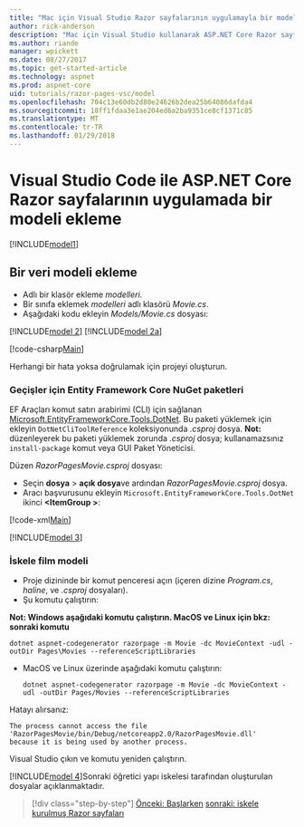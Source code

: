 ```yaml
---
title: "Mac için Visual Studio Razor sayfalarının uygulamayla bir modeli ekleme"
author: rick-anderson
description: "Mac için Visual Studio kullanarak ASP.NET Core Razor sayfalarının uygulamada bir modeli ekleme"
ms.author: riande
manager: wpickett
ms.date: 08/27/2017
ms.topic: get-started-article
ms.technology: aspnet
ms.prod: aspnet-core
uid: tutorials/razor-pages-vsc/model
ms.openlocfilehash: 704c13e60db2d80e24626b2dea25b64086dafda4
ms.sourcegitcommit: 18ff1fdaa3e1ae204ed6a2ba9351ce8cf1371c85
ms.translationtype: MT
ms.contentlocale: tr-TR
ms.lasthandoff: 01/29/2018
---
```

# <a name="adding-a-model-to-a-razor-pages-app-in-aspnet-core-with-visual-studio-code"></a>Visual Studio Code ile ASP.NET Core Razor sayfalarının uygulamada bir modeli ekleme

[!INCLUDE[model1](../../includes/RP/model1.md)]

## <a name="add-a-data-model"></a>Bir veri modeli ekleme

* Adlı bir klasör ekleme *modelleri*.
* Bir sınıfa eklemek *modelleri* adlı klasörü *Movie.cs*.
* Aşağıdaki kodu ekleyin *Models/Movie.cs* dosyası:

[!INCLUDE[model 2](../../includes/RP/model2.md)]
[!INCLUDE[model 2a](../../includes/RP/model2a.md)]

[!code-csharp[Main](../../tutorials/razor-pages/razor-pages-start/sample/RazorPagesMovie/Startup.cs?name=snippet_ConfigureServices2&highlight=3-6)]

Herhangi bir hata yoksa doğrulamak için projeyi oluşturun.

### <a name="entity-framework-core-nuget-packages-for-migrations"></a>Geçişler için Entity Framework Core NuGet paketleri

EF Araçları komut satırı arabirimi (CLI) için sağlanan [Microsoft.EntityFrameworkCore.Tools.DotNet](https://www.nuget.org/packages/Microsoft.EntityFrameworkCore.Tools.DotNet). Bu paketi yüklemek için ekleyin `DotNetCliToolReference` koleksiyonunda *.csproj* dosya. **Not:** düzenleyerek bu paketi yüklemek zorunda *.csproj* dosya; kullanamazsınız `install-package` komut veya GUI Paket Yöneticisi.

Düzen *RazorPagesMovie.csproj* dosyası:

* Seçin **dosya** > **açık dosya**ve ardından *RazorPagesMovie.csproj* dosya.
* Aracı başvurusunu ekleyin `Microsoft.EntityFrameworkCore.Tools.DotNet` ikinci  **\<ItemGroup >**:

[!code-xml[Main](../../tutorials/razor-pages/razor-pages-start/snapshot_cli_sample/RazorPagesMovie/RazorPagesMovie.cli.csproj)]

[!INCLUDE[model 3](../../includes/RP/model3.md)]

<a name="scaffold"></a>
### <a name="scaffold-the-movie-model"></a>İskele film modeli

* Proje dizininde bir komut penceresi açın (içeren dizine *Program.cs*, *haline*, ve *.csproj* dosyaları).
* Şu komutu çalıştırın:

**Not: Windows aşağıdaki komutu çalıştırın. MacOS ve Linux için bkz: sonraki komutu**

  ```console
  dotnet aspnet-codegenerator razorpage -m Movie -dc MovieContext -udl -outDir Pages\Movies --referenceScriptLibraries
  ```

* MacOS ve Linux üzerinde aşağıdaki komutu çalıştırın:

  ```console
  dotnet aspnet-codegenerator razorpage -m Movie -dc MovieContext -udl -outDir Pages/Movies --referenceScriptLibraries
  ```

Hatayı alırsanız:
  ```
  The process cannot access the file 
 'RazorPagesMovie/bin/Debug/netcoreapp2.0/RazorPagesMovie.dll' 
  because it is being used by another process.
  ```

Visual Studio çıkın ve komutu yeniden çalıştırın.

[!INCLUDE[model 4](../../includes/RP/model4.md)]Sonraki öğretici yapı iskelesi tarafından oluşturulan dosyalar açıklanmaktadır.

>[!div class="step-by-step"]
[Önceki: Başlarken](xref:tutorials/razor-pages-vsc/razor-pages-start)
[sonraki: iskele kurulmuş Razor sayfaları](xref:tutorials/razor-pages/page)
